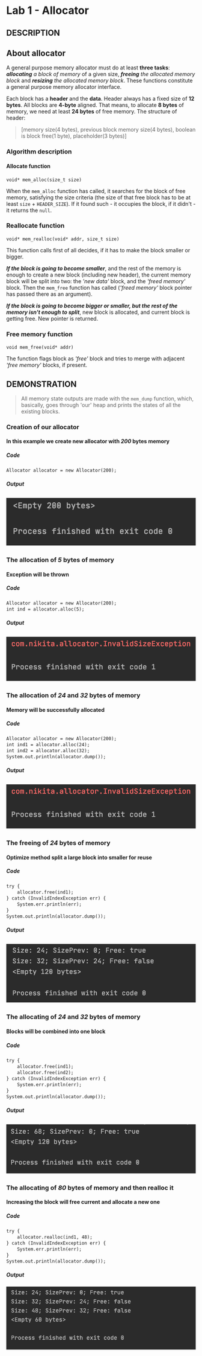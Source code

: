 # Lab 1 - Allocator
## DESCRIPTION
## About allocator

A general purpose memory allocator must do at least **three tasks**: 
***allocating** a block of memory* of a given size, ***freeing** the allocated memory block* and 
***resizing** the allocated memory block*. These functions constitute a general purpose memory allocator interface.

Each block has a **header** and the **data**. Header always has a fixed size of **12 bytes**.
All blocks are **4-byte** aligned.
That means, to allocate **8 bytes** of memory, we need at least **24 bytes** of free memory. The structure of header:
> [memory size(4 bytes), previous block memory size(4 bytes), boolean is block free(1 byte), placeholder(3 bytes)]

### Algorithm description

#### Allocate function
```
void* mem_alloc(size_t size)
```

When the `mem_alloc` function has called, it searches for the block of free memory, 
satisfying the size criteria (the size of that free block has to be at least `size` + `HEADER_SIZE`). 
If it found such - it occupies the block, if it didn't - it returns the `null`.

### Reallocate function
```
void* mem_realloc(void* addr, size_t size)
```

This function calls first of all decides, if it has to make the block smaller or bigger.

***If the block is going to become smaller***, and the rest of the memory is enough to create a new block (including new header), the current memory block will be split into two: 
the *'new data'* block, and the *'freed memory'* block. Then the `mem_free` function has called 
(*'freed memory'* block pointer has passed there as an argument).

***If the block is going to become bigger or smaller, but the rest of the memory isn't enough to split***, new block is allocated, and current block is getting free. New pointer is returned.

### Free memory function
```
void mem_free(void* addr)
```

The function flags block as *'free'* block and tries to merge with adjacent *'free memory'* blocks, if present.

## DEMONSTRATION

>All memory state outputs are made with the `mem_dump` function, which, basically, 
>goes through 'our' heap and prints the states of all the existing blocks.

### Creation of our allocator
#### In this example we create new allocator with *200* bytes memory
##### Code
```
Allocator allocator = new Allocator(200);
```

##### Output
![creation of alloc](img/1.png)
---

### The allocation of *5* bytes of memory
#### Exception will be thrown
##### Code
```
Allocator allocator = new Allocator(200);
int ind = allocator.alloc(5);
```

##### Output
![allocating 5 bytes](img/2.png)
---

### The allocation of *24* and *32* bytes of memory
#### Memory will be successfully allocated
##### Code
```
Allocator allocator = new Allocator(200);
int ind1 = allocator.alloc(24);
int ind2 = allocator.alloc(32);
System.out.println(allocator.dump());
```

##### Output
![allocating 24 and 32 bytes](img/2.png)
---

### The freeing of *24* bytes of memory
#### Optimize method split a large block into smaller for reuse
##### Code
```
try {
    allocator.free(ind1);
} catch (InvalidIndexException err) {
    System.err.println(err);
}
System.out.println(allocator.dump());
```

##### Output
![freeing 24 bytes block)](img/3.png)
---

### The allocating of *24* and *32* bytes of memory
#### Blocks will be combined into one block
##### Code
```
try {
    allocator.free(ind1);
    allocator.free(ind2);
} catch (InvalidIndexException err) {
    System.err.println(err);
}
System.out.println(allocator.dump());
```

##### Output
![freeing 24 and 32 bytes blocks](img/4.png)
---

### The allocating of *80* bytes of memory and then realloc it
#### Increasing the block will free current and allocate a new one
##### Code
```
try {
    allocator.realloc(ind1, 48);
} catch (InvalidIndexException err) {
    System.err.println(err);
}
System.out.println(allocator.dump());
```

##### Output
![reallocating block](img/5.png)